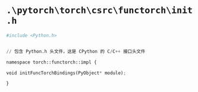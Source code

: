 # `.\pytorch\torch\csrc\functorch\init.h`

```py
#include <Python.h>


// 包含 Python.h 头文件，这是 CPython 的 C/C++ 接口头文件

namespace torch::functorch::impl {

void initFuncTorchBindings(PyObject* module);

}
```
